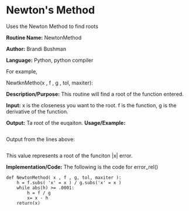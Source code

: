 # Newton's Method
Uses the Newton Method to find roots

**Routine Name:**           NewtonMethod

**Author:** Brandi Bushman

**Language:** Python, python compiler

For example,

  NewtknMetho(x , f , g , tol, maxiter):


**Description/Purpose:** This routine will find a root of the function entered. 

**Input:** x is the closeness you want to the root. f is the function, g is the derivative of the function.  

**Output:** Ta root of the euqaiton. 
**Usage/Example:**

~~~

~~~

Output from the lines above:

~~~

~~~

This value represents a root of the funciton |x| error. 

**Implementation/Code:** The following is the code for error_rel()
~~~
def NewtonMethod( x , f , g, tol, maxiter ):
    h = f.subs( 'x' = x ) / g.subs('x' = x )
    while abs(h) >= .0001:
        h = f / g
        x= x - h
    return(x) 
~~~
